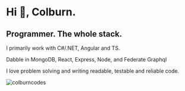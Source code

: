 <h1 align="left">Hi 👋, Colburn.</h1>
<h2 align="left">Programmer. The whole stack.</h2>
<p>I primarily work with C#/.NET, Angular and TS.</p> Dabble in MongoDB, React, Express, Node, and Federate Graphql
<p align="left">
I love problem solving and writing readable, testable and reliable code.
</p>


<p><img align="center" src="https://github-readme-streak-stats.herokuapp.com/?user=colburncodes&" alt="colburncodes" /></p>

